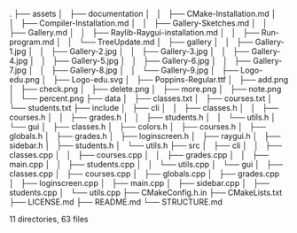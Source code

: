 .
├── assets
│   ├── documentation
│   │   ├── CMake-Installation.md
│   │   ├── Compiler-Installation.md
│   │   ├── Gallery-Sketches.md
│   │   ├── Gallery.md
│   │   ├── Raylib-Raygui-installation.md
│   │   ├── Run-program.md
│   │   └── TreeUpdate.md
│   ├── gallery
│   │   ├── Gallery-1.jpg
│   │   ├── Gallery-2.jpg
│   │   ├── Gallery-3.jpg
│   │   ├── Gallery-4.jpg
│   │   ├── Gallery-5.jpg
│   │   ├── Gallery-6.jpg
│   │   ├── Gallery-7.jpg
│   │   ├── Gallery-8.jpg
│   │   └── Gallery-9.jpg
│   ├── Logo-edu.png
│   ├── Logo-edu.svg
│   ├── Poppins-Regular.ttf
│   ├── add.png
│   ├── check.png
│   ├── delete.png
│   ├── more.png
│   ├── note.png
│   └── percent.png
├── data
│   ├── classes.txt
│   ├── courses.txt
│   └── students.txt
├── include
│   ├── cli
│   │   ├── classes.h
│   │   ├── courses.h
│   │   ├── grades.h
│   │   ├── students.h
│   │   └── utils.h
│   └── gui
│       ├── classes.h
│       ├── colors.h
│       ├── courses.h
│       ├── globals.h
│       ├── grades.h
│       ├── loginscreen.h
│       ├── raygui.h
│       ├── sidebar.h
│       ├── students.h
│       └── utils.h
├── src
│   ├── cli
│   │   ├── classes.cpp
│   │   ├── courses.cpp
│   │   ├── grades.cpp
│   │   ├── main.cpp
│   │   ├── students.cpp
│   │   └── utils.cpp
│   └── gui
│       ├── classes.cpp
│       ├── courses.cpp
│       ├── globals.cpp
│       ├── grades.cpp
│       ├── loginscreen.cpp
│       ├── main.cpp
│       ├── sidebar.cpp
│       ├── students.cpp
│       └── utils.cpp
├── CMakeConfig.h.in
├── CMakeLists.txt
├── LICENSE.md
├── README.md
└── STRUCTURE.md

11 directories, 63 files
